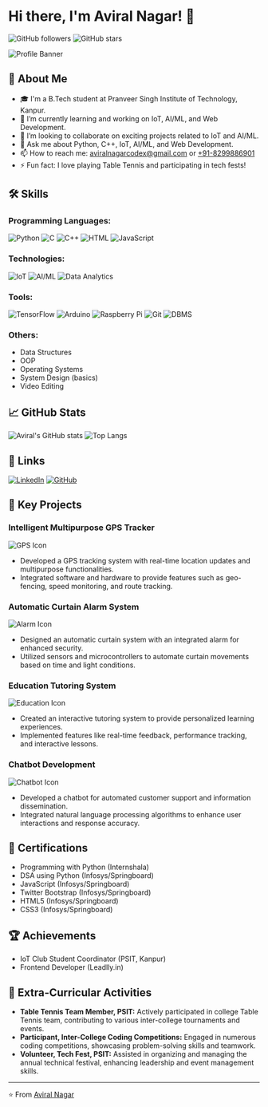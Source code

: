 # Hi there, I'm Aviral Nagar! 👋

![GitHub followers](https://img.shields.io/github/followers/aviralnagarcodex?style=social&label=Followers&maxAge=2592000) 
![GitHub stars](https://img.shields.io/github/stars/aviralnagarcodex?style=social&label=Stars&maxAge=2592000)

![Profile Banner](https://images.unsplash.com/photo-1506748686214-e9df14d4d9d0?ixlib=rb-1.2.1&auto=format&fit=crop&w=1050&q=80)


## 🚀 About Me

- 🎓 I'm a B.Tech student at Pranveer Singh Institute of Technology, Kanpur.
- 🌱 I’m currently learning and working on IoT, AI/ML, and Web Development.
- 👯 I’m looking to collaborate on exciting projects related to IoT and AI/ML.
- 💬 Ask me about Python, C++, IoT, AI/ML, and Web Development.
- 📫 How to reach me: [aviralnagarcodex@gmail.com](mailto:aviralnagarcodex@gmail.com) or [+91-8299886901](tel:+918299886901)
- ⚡ Fun fact: I love playing Table Tennis and participating in tech fests!

## 🛠️ Skills

### Programming Languages:
![Python](https://img.shields.io/badge/-Python-333?style=flat&logo=python) ![C](https://img.shields.io/badge/-C-333?style=flat&logo=c) ![C++](https://img.shields.io/badge/-C++-333?style=flat&logo=c%2B%2B) ![HTML](https://img.shields.io/badge/-HTML-333?style=flat&logo=html5) ![JavaScript](https://img.shields.io/badge/-JavaScript-333?style=flat&logo=javascript)

### Technologies:
![IoT](https://img.shields.io/badge/-IoT-333?style=flat&logo=iot) ![AI/ML](https://img.shields.io/badge/-AI%2FML-333?style=flat&logo=tensorflow) ![Data Analytics](https://img.shields.io/badge/-Data%20Analytics-333?style=flat&logo=google-analytics)

### Tools:
![TensorFlow](https://img.shields.io/badge/-TensorFlow-333?style=flat&logo=tensorflow) ![Arduino](https://img.shields.io/badge/-Arduino-333?style=flat&logo=arduino) ![Raspberry Pi](https://img.shields.io/badge/-Raspberry%20Pi-333?style=flat&logo=raspberry-pi) ![Git](https://img.shields.io/badge/-Git-333?style=flat&logo=git) ![DBMS](https://img.shields.io/badge/-DBMS-333?style=flat&logo=mysql)

### Others:
- Data Structures
- OOP
- Operating Systems
- System Design (basics)
- Video Editing

## 📈 GitHub Stats

![Aviral's GitHub stats](https://github-readme-stats.vercel.app/api?username=aviralnagarcodex&show_icons=true&theme=radical)
![Top Langs](https://github-readme-stats.vercel.app/api/top-langs/?username=aviralnagarcodex&layout=compact&theme=radical)

## 🔗 Links

[![LinkedIn](https://img.shields.io/badge/LinkedIn-333?style=flat&logo=linkedin)](https://www.linkedin.com/in/aviral-nagar-codex)
[![GitHub](https://img.shields.io/badge/GitHub-333?style=flat&logo=github)](https://github.com/aviralnagarcodex)

## 📂 Key Projects

### Intelligent Multipurpose GPS Tracker
![GPS Icon](https://img.shields.io/badge/-GPS-333?style=flat&logo=gps)
- Developed a GPS tracking system with real-time location updates and multipurpose functionalities.
- Integrated software and hardware to provide features such as geo-fencing, speed monitoring, and route tracking.

### Automatic Curtain Alarm System
![Alarm Icon](https://img.shields.io/badge/-Alarm-333?style=flat&logo=alarm)
- Designed an automatic curtain system with an integrated alarm for enhanced security.
- Utilized sensors and microcontrollers to automate curtain movements based on time and light conditions.

### Education Tutoring System
![Education Icon](https://img.shields.io/badge/-Education-333?style=flat&logo=education)
- Created an interactive tutoring system to provide personalized learning experiences.
- Implemented features like real-time feedback, performance tracking, and interactive lessons.

### Chatbot Development
![Chatbot Icon](https://img.shields.io/badge/-Chatbot-333?style=flat&logo=chatbot)
- Developed a chatbot for automated customer support and information dissemination.
- Integrated natural language processing algorithms to enhance user interactions and response accuracy.

## 📜 Certifications

- Programming with Python (Internshala)
- DSA using Python (Infosys/Springboard)
- JavaScript (Infosys/Springboard)
- Twitter Bootstrap (Infosys/Springboard)
- HTML5 (Infosys/Springboard)
- CSS3 (Infosys/Springboard)

## 🏆 Achievements

- IoT Club Student Coordinator (PSIT, Kanpur)
- Frontend Developer (Leadlly.in)

## 🎉 Extra-Curricular Activities

- **Table Tennis Team Member, PSIT:** Actively participated in college Table Tennis team, contributing to various inter-college tournaments and events.
- **Participant, Inter-College Coding Competitions:** Engaged in numerous coding competitions, showcasing problem-solving skills and teamwork.
- **Volunteer, Tech Fest, PSIT:** Assisted in organizing and managing the annual technical festival, enhancing leadership and event management skills.

---

⭐️ From [Aviral Nagar](https://github.com/aviralnagarcodex)
